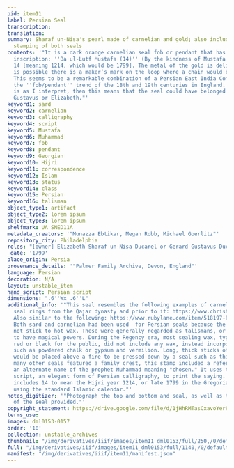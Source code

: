 ```yaml
---
pid: item11
label: Persian Seal
transcription:
translation:
summary: Sharaf un-Nisa's pearl made of carnelian and gold; also included is a sample
  stamping of both seals
contents: '"It is a dark orange carnelian seal fob or pendant that has the following
  inscription: ''Ba ul-Lutf Mustafa (14)'' (By the kindness of Mustafa [meaning Muhammad]
  14 [meaning 1214, which would be 1799]. The metal of the gold is delicate, and it
  is possible there is a maker’s mark on the loop where a chain would be threaded.
  This seems to be a remarkable combination of a Persian East India Company Seal with
  the ''fob/pendant'' trend of the 18th and 19th centuries in England. If the dating
  is as I interpret, then this means that the seal could have belonged to either Gerard
  Gustavus or Elizabeth."'
keyword1: sard
keyword2: carnelian
keyword3: calligraphy
keyword4: script
keyword5: Mustafa
keyword6: Muhammad
keyword7: fob
keyword8: pendant
keyword9: Georgian
keyword10: Hijri
keyword11: correspondence
keyword12: Islam
keyword13: status
keyword14: class
keyword15: Persian
keyword16: talisman
object_type1: artifact
object_type2: lorem ipsum
object_type3: lorem ipsum
shelfmark: UA SNED11A
metadata_creators: '"Munazza Ebtikar, Megan Robb, Michael Goerlitz"'
repository_city: Philadelphia
roles: "[owner] Elizabeth Sharaf un-Nisa Ducarel or Gerard Gustavus Ducarel"
_date: '1799'
place_origin: Persia
provenance_details: '"Palmer Family Archive, Devon, England"'
language: Persian
decoration: N/A
layout: unstable_item
hand_script: Persian script
dimensions: ".6''Wx .6''L"
additional_info: '"This seal resembles the following examples of carnelian Persian
  seal rings from the Qajar dynasty and prior to it: https://www.christies.com/en/lot/lot-4893909.
  Also similar to the following: https://www.rubylane.com/item/518197-FBA24328VA/Victorian-Gold-Carnelian-Armorial-Seal-Fob#:~:text=This%20antique%20carnelian%20fob%20seal%20was%20made%20around,on%20the%20larger%20side%2C%20it%20weighs%208.2%20grams.
  Both sard and carnelian had been used  for Persian seals because the stone does
  not stick to hot wax. These were generally regarded as talismans, or objects regarded
  to have magical powers. During the Regency era, most sealing wax, typically colored
  red or black for the public, did not include any wax, instead incorporating ingredients
  such as powdered chalk or gypsum and vermilion. Long, thick sticks of sealing wax
  would be placed above a fire to be pressed down by a seal such as this one. Whereas
  many other seals featured a family crest, this stamp included a reference to Mustafa,
  an alternate name of the prophet Muhammad meaning "chosen." It uses the Nasta''liq
  script, an elegant form of Persian calligraphy, to print the saying. The inscription
  includes 14 to mean the Hijri year 1214, or late 1799 in the Gregorian calendar,
  using the standard Islamic calendar."'
notes_digitizer: '"Photograph the top and bottom and seal, as well as the impression
  of the seal provided."'
copyright_statement: https://drive.google.com/file/d/1jHhRMTasCxavoYer89Wn8_Xn65nL0sW0/view?usp=sharing
terms_use:
images: dml0153-0157
order: '10'
collection: unstable_archives
thumbnail: "/img/derivatives/iiif/images/item11_dml0153/full/250,/0/default.jpg"
full: "/img/derivatives/iiif/images/item11_dml0153/full/1140,/0/default.jpg"
manifest: "/img/derivatives/iiif/item11/manifest.json"
---
```

